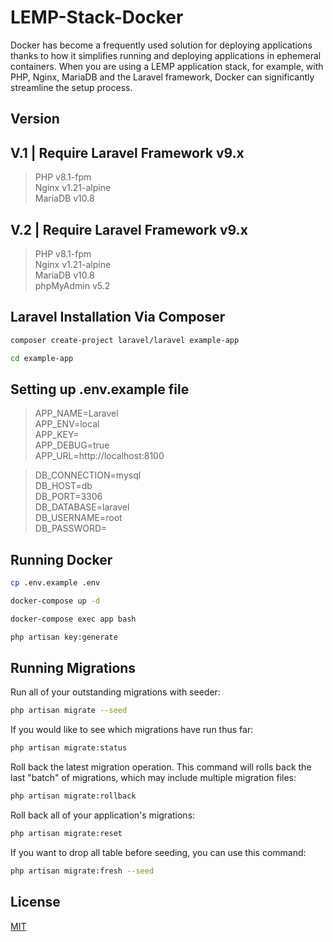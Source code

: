 # LEMP-Stack-Docker

Docker has become a frequently used solution for deploying applications thanks to how it simplifies running and deploying applications in ephemeral containers. When you are using a LEMP application stack, for example, with PHP, Nginx, MariaDB and the Laravel framework, Docker can significantly streamline the setup process.

## Version

## V.1 | Require Laravel Framework v9.x

> PHP v8.1-fpm\
> Nginx v1.21-alpine\
> MariaDB v10.8

## V.2 | Require Laravel Framework v9.x

> PHP v8.1-fpm\
> Nginx v1.21-alpine\
> MariaDB v10.8\
> phpMyAdmin v5.2

## Laravel Installation Via Composer

```bash
composer create-project laravel/laravel example-app

cd example-app
```

## Setting up .env.example file

> APP_NAME=Laravel\
> APP_ENV=local\
> APP_KEY=\
> APP_DEBUG=true\
> APP_URL=http://localhost:8100

> DB_CONNECTION=mysql\
> DB_HOST=db\
> DB_PORT=3306\
> DB_DATABASE=laravel\
> DB_USERNAME=root\
> DB_PASSWORD=

## Running Docker

```bash
cp .env.example .env

docker-compose up -d

docker-compose exec app bash

php artisan key:generate
```

## Running Migrations

Run all of your outstanding migrations with seeder:

```bash
php artisan migrate --seed
```

If you would like to see which migrations have run thus far:

```bash
php artisan migrate:status
```

Roll back the latest migration operation. This command will rolls back the last "batch" of migrations, which may include multiple migration files:

```bash
php artisan migrate:rollback
```

Roll back all of your application's migrations:

```bash
php artisan migrate:reset
```

If you want to drop all table before seeding, you can use this command:

```bash
php artisan migrate:fresh --seed
```

## License

[MIT](https://choosealicense.com/licenses/mit/)

